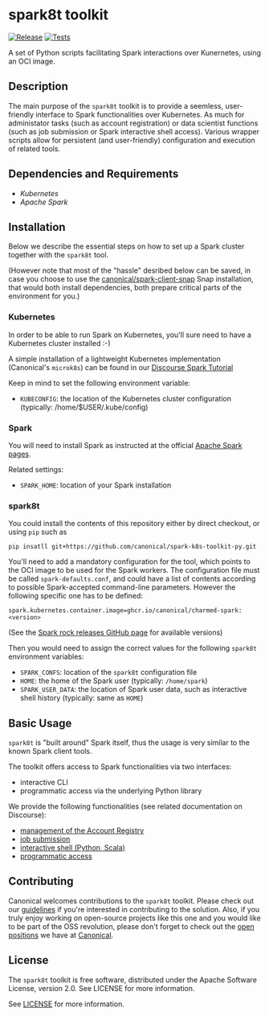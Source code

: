 # spark8t toolkit

[![Release](https://github.com/canonical/spark-k8s-toolkit-py/actions/workflows/release_github.yaml/badge.svg)](https://github.com/canonical/spark-k8s-toolkit-py/actions/workflows/release_github.yaml)
[![Tests](https://github.com/canonical/spark-k8s-toolkit-py/actions/workflows/ci-tests.yaml/badge.svg?branch=main)](https://github.com/canonical/spark-k8s-toolkit-py/actions/workflows/ci-tests.yaml?query=branch%3Amain)

A set of Python scripts facilitating Spark interactions over Kunernetes, using an OCI image.

## Description

The main purpose of the `spark8t` toolkit is to provide a seemless, user-friendly interface
to Spark functionalities over Kubernetes. As much for administator tasks (such as account registration)
or data scientist functions (such as job submission or Spark interactive shell access). Various
wrapper scripts allow for persistent (and user-friendly) configuration and execution of related tools.

## Dependencies and Requirements

 - *Kubernetes*
 - *Apache Spark*

## Installation

Below we describe the essential steps on how to set up a Spark cluster together with the `spark8t` tool.

(However note that most of the "hassle" desribed below can be saved, in case you choose to use the 
[canonical/spark-client-snap](canonical/spark-client-snap) Snap installation, that would both install
dependencies, both prepare critical parts of the environment for you.)

### Kubernetes

In order to be able to run Spark on Kubernetes, you'll sure need to have a Kubernetes cluster installed :-)

A simple installation of a lightweight Kubernetes implementation (Canonical's `microk8s`) can
be found in our [Discourse Spark
Tutorial](https://discourse.charmhub.io/t/spark-client-snap-tutorial-setup-environment/8951)

Keep in mind to set the following environment variable:

 - `KUBECONFIG`: the location of the Kubernetes cluster configuration (typically: /home/$USER/.kube/config)

### Spark

You will need to install Spark as instructed at the official [Apache Spark pages](https://spark.apache.org/downloads.html).

Related settings:

 - `SPARK_HOME`: location of your Spark installation

### spark8t

You could install the contents of this repository either by direct checkout, or using `pip` such as

```
pip insatll git+https://github.com/canonical/spark-k8s-toolkit-py.git
```

You'll need to add a mandatory configuration for the tool, which points to the OCI image to be used for the Spark workers.
The configuration file must be called `spark-defaults.conf`, and could have a list of contents according to possible
Spark-accepted command-line parameters. However the following specific one has to be defined:

```
spark.kubernetes.container.image=ghcr.io/canonical/charmed-spark:<version>
```

(See the [Spark rock releases GitHub page](https://github.com/canonical/charmed-spark-rock/pkgs/container/charmed-spark) for available versions)

Then you would need to assign the correct values for the following `spark8t` environment variables:

 - `SPARK_CONFS`: location of the `spark8t` configuration file
 - `HOME`: the home of the Spark user (typically: `/home/spark`)
 - `SPARK_USER_DATA`: the location of Spark user data, such as interactive shell history (typically: same as `HOME`)

## Basic Usage

`spark8t` is "built around" Spark itself, thus the usage is very similar to the known Spark client tools.

The toolkit offers access to Spark functionalities via two interfaces:

 - interactive CLI
 - programmatic access via the underlying Python library

We provide the following functionalities (see related documentation on Discourse):

- [management of the Account Registry](https://discourse.charmhub.io/t/spark-client-snap-tutorial-manage-spark-service-accounts/8952)
- [job submission](https://discourse.charmhub.io/t/spark-client-snap-tutorial-spark-submit/8953)
- [interactive shell (Python, Scala)](https://discourse.charmhub.io/t/spark-client-snap-tutorial-interactive-mode/8954)
- [programmatic access](https://discourse.charmhub.io/t/spark-client-snap-how-to-python-api/8958)

## Contributing

Canonical welcomes contributions to the `spark8t` toolkit. Please check out our [guidelines](./CONTRIBUTING.md) if you're interested in contributing to the solution. Also, if you truly enjoy working on open-source projects like this one and you would like to be part of the OSS revolution, please don't forget to check out the [open positions](https://canonical.com/careers/all) we have at [Canonical](https://canonical.com/).  

## License
The `spark8t` toolkit is free software, distributed under the Apache Software License, version 2.0. See LICENSE for more information.

See [LICENSE](LICENSE) for more information.
